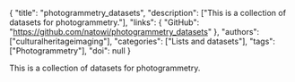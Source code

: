 {
  "title": "photogrammetry_datasets",
  "description": ["This is a collection of datasets for photogrammetry."],
  "links": {
    "GitHub": "https://github.com/natowi/photogrammetry_datasets"
  },
  "authors": ["culturalheritageimaging"],
  "categories": ["Lists and datasets"],
  "tags": ["Photogrammetry"],
  "doi": null
}

<!-- Generated by csv2md.R – do not edit by hand -->

This is a collection of datasets for photogrammetry.